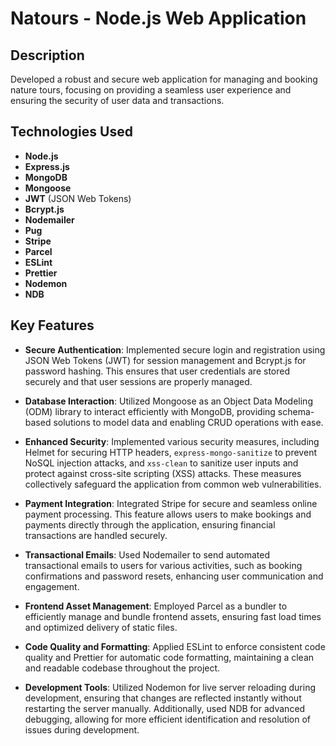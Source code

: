 # Natours - Node.js Web Application

## Description
Developed a robust and secure web application for managing and booking nature tours, focusing on providing a seamless user experience and ensuring the security of user data and transactions.

## Technologies Used
- **Node.js**
- **Express.js**
- **MongoDB**
- **Mongoose**
- **JWT** (JSON Web Tokens)
- **Bcrypt.js**
- **Nodemailer**
- **Pug**
- **Stripe**
- **Parcel**
- **ESLint**
- **Prettier**
- **Nodemon**
- **NDB**

## Key Features
- **Secure Authentication**: Implemented secure login and registration using JSON Web Tokens (JWT) for session management and Bcrypt.js for password hashing. This ensures that user credentials are stored securely and that user sessions are properly managed.
  
- **Database Interaction**: Utilized Mongoose as an Object Data Modeling (ODM) library to interact efficiently with MongoDB, providing schema-based solutions to model data and enabling CRUD operations with ease.
  
- **Enhanced Security**: Implemented various security measures, including Helmet for securing HTTP headers, `express-mongo-sanitize` to prevent NoSQL injection attacks, and `xss-clean` to sanitize user inputs and protect against cross-site scripting (XSS) attacks. These measures collectively safeguard the application from common web vulnerabilities.
  
- **Payment Integration**: Integrated Stripe for secure and seamless online payment processing. This feature allows users to make bookings and payments directly through the application, ensuring financial transactions are handled securely.
  
- **Transactional Emails**: Used Nodemailer to send automated transactional emails to users for various activities, such as booking confirmations and password resets, enhancing user communication and engagement.
  
- **Frontend Asset Management**: Employed Parcel as a bundler to efficiently manage and bundle frontend assets, ensuring fast load times and optimized delivery of static files.
  
- **Code Quality and Formatting**: Applied ESLint to enforce consistent code quality and Prettier for automatic code formatting, maintaining a clean and readable codebase throughout the project.
  
- **Development Tools**: Utilized Nodemon for live server reloading during development, ensuring that changes are reflected instantly without restarting the server manually. Additionally, used NDB for advanced debugging, allowing for more efficient identification and resolution of issues during development.
